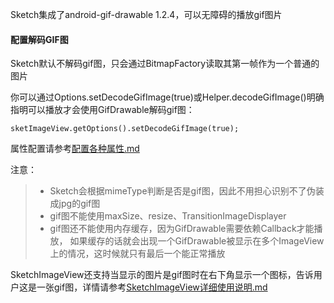 Sketch集成了android-gif-drawable 1.2.4，可以无障碍的播放gif图片

#### 配置解码GIF图
Sketch默认不解码gif图，只会通过BitmapFactory读取其第一帧作为一个普通的图片

你可以通过Options.setDecodeGifImage(true)或Helper.decodeGifImage()明确指明可以播放才会使用GifDrawable解码gif图：

```
sketImageView.getOptions().setDecodeGifImage(true);
```
属性配置请参考[配置各种属性.md](options.md)

注意：
>* Sketch会根据mimeType判断是否是gif图，因此不用担心识别不了伪装成jpg的gif图
>* gif图不能使用maxSize、resize、TransitionImageDisplayer
>* gif图还不能使用内存缓存，因为GifDrawable需要依赖Callback才能播放，
如果缓存的话就会出现一个GifDrawable被显示在多个ImageView上的情况，这时候就只有最后一个能正常播放

SketchImageView还支持当显示的图片是gif图时在右下角显示一个图标，告诉用户这是一张gif图，详情请参考[SketchImageView详细使用说明.md](sketch_image_view.md)
